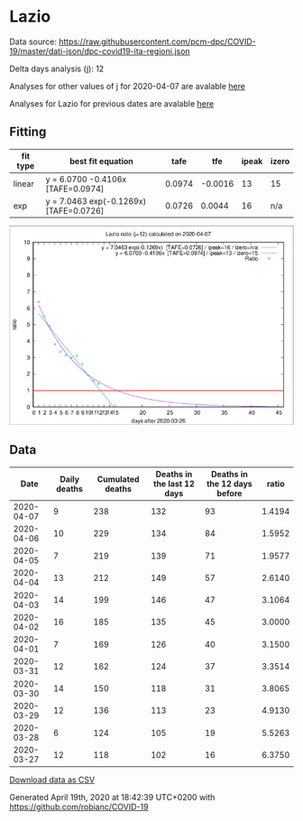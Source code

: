# Lazio

Data source: https://raw.githubusercontent.com/pcm-dpc/COVID-19/master/dati-json/dpc-covid19-ita-regioni.json

Delta days analysis (j): 12

Analyses for other values of j for 2020-04-07 are avalable [here](../2020-04-07/README.md)

Analyses for Lazio for previous dates are avalable [here](../README.md)

## Fitting 
|fit type|best fit equation|tafe|tfe|ipeak|izero|
|-------|-----|--------|------|---|---|
|linear|y = 6.0700 -0.4106x  [TAFE=0.0974]|0.0974|-0.0016|13|15|
|exp|y = 7.0463 exp(-0.1269x)  [TAFE=0.0726]|0.0726|0.0044|16|n/a|

![Plot](COVID-19_lazio_j12_2020-04-07.png)

## Data
|Date|Daily deaths|Cumulated deaths|Deaths in the last 12 days|Deaths in the 12 days before|ratio|
|----|----------|-----------|-------|--------------------|-----|
|2020-04-07|9|238|132|93|1.4194|
|2020-04-06|10|229|134|84|1.5952|
|2020-04-05|7|219|139|71|1.9577|
|2020-04-04|13|212|149|57|2.6140|
|2020-04-03|14|199|146|47|3.1064|
|2020-04-02|16|185|135|45|3.0000|
|2020-04-01|7|169|126|40|3.1500|
|2020-03-31|12|162|124|37|3.3514|
|2020-03-30|14|150|118|31|3.8065|
|2020-03-29|12|136|113|23|4.9130|
|2020-03-28|6|124|105|19|5.5263|
|2020-03-27|12|118|102|16|6.3750|

[Download data as CSV](COVID-19_lazio_j12_2020-04-07.csv)

Generated April 19th, 2020 at 18:42:39 UTC+0200 with https://github.com/robianc/COVID-19
